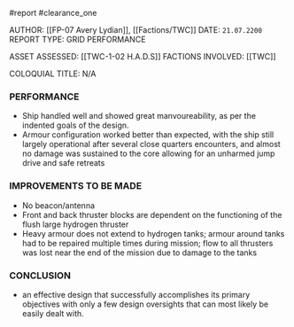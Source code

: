 #report #clearance_one 

AUTHOR: [[FP-07 Avery Lydian]], [[Factions/TWC]]
DATE: `21.07.2200`
REPORT TYPE: GRID PERFORMANCE

ASSET ASSESSED: [[TWC-1-02 H.A.D.S]]
FACTIONS INVOLVED: [[TWC]]

COLOQUIAL TITLE: N/A

### PERFORMANCE
- Ship handled well and showed great manvoureability, as per the indented goals of the design.
- Armour configuration worked better than expected, with the ship still largely operational after several close quarters encounters, and almost no damage was sustained to the core allowing for an unharmed jump drive and safe retreats
### IMPROVEMENTS TO BE MADE
- No beacon/antenna
- Front and back thruster blocks are dependent on the functioning of the flush large hydrogen thruster
- Heavy armour does not extend to hydrogen tanks; armour around tanks had to be repaired multiple times during mission; flow to all thrusters was lost near the end of the mission due to damage to the tanks
### CONCLUSION
- an effective design that successfully accomplishes its primary objectives with only a few design oversights that can most likely be easily dealt with.